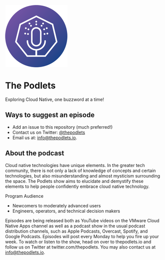 <img src="img/thepodlets.png" width="200"> 

# The Podlets

Exploring Cloud Native, one buzzword at a time!

## Ways to suggest an episode

- Add an issue to this repository (much preferred!)
- Contact us on Twitter: [@thepodlets](https://twitter.com/thepodlets)
- Email us at: info@thepodlets.io.


## About the podcast

Cloud native technologies have unique elements. In the greater tech community, there is not only a lack of knowledge of concepts and certain technologies, but also misunderstanding and almost mysticism surrounding the space. The Podlets show aims to elucidate and demystify these elements to help people confidently embrace cloud native technology.

Program Audience
- Newcomers to moderately advanced users
- Engineers, operators, and technical decision makers

Episodes are being released both as YouTube videos on the VMware Cloud Native Apps channel as well as a podcast show in the usual podcast distribution channels, such as Apple Podcasts, Overcast, Spotify, and Google Podcasts. Episodes will post every Monday to help you fire up your week. To watch or listen to the show, head on over to thepodlets.io and follow us on Twitter at twitter.com/thepodlets. You may also contact us at info@thepodlets.io.

